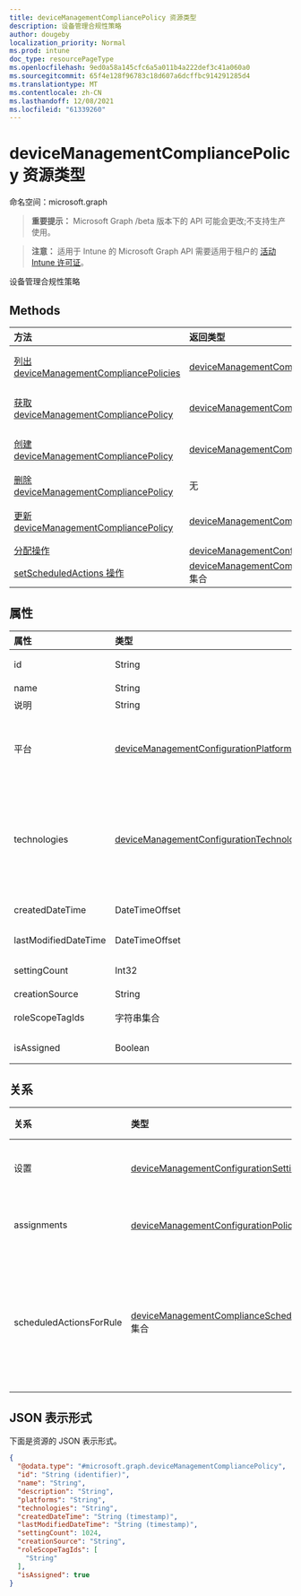 ```yaml
---
title: deviceManagementCompliancePolicy 资源类型
description: 设备管理合规性策略
author: dougeby
localization_priority: Normal
ms.prod: intune
doc_type: resourcePageType
ms.openlocfilehash: 9ed0a58a145cfc6a5a011b4a222def3c41a060a0
ms.sourcegitcommit: 65f4e128f96783c18d607a6dcffbc914291285d4
ms.translationtype: MT
ms.contentlocale: zh-CN
ms.lasthandoff: 12/08/2021
ms.locfileid: "61339260"
---
```

# <a name="devicemanagementcompliancepolicy-resource-type"></a>deviceManagementCompliancePolicy 资源类型

命名空间：microsoft.graph

> **重要提示：** Microsoft Graph /beta 版本下的 API 可能会更改;不支持生产使用。

> **注意：** 适用于 Intune 的 Microsoft Graph API 需要适用于租户的 [活动 Intune 许可证](https://go.microsoft.com/fwlink/?linkid=839381)。

设备管理合规性策略

## <a name="methods"></a>Methods
|方法|返回类型|说明|
|:---|:---|:---|
|[列出 deviceManagementCompliancePolicies](../api/intune-deviceconfigv2-devicemanagementcompliancepolicy-list.md)|[deviceManagementCompliancePolicy](../resources/intune-deviceconfigv2-devicemanagementcompliancepolicy.md) 集合|列出 [deviceManagementCompliancePolicy](../resources/intune-deviceconfigv2-devicemanagementcompliancepolicy.md) 对象的属性和关系。|
|[获取 deviceManagementCompliancePolicy](../api/intune-deviceconfigv2-devicemanagementcompliancepolicy-get.md)|[deviceManagementCompliancePolicy](../resources/intune-deviceconfigv2-devicemanagementcompliancepolicy.md)|读取 [deviceManagementCompliancePolicy 对象的属性和](../resources/intune-deviceconfigv2-devicemanagementcompliancepolicy.md) 关系。|
|[创建 deviceManagementCompliancePolicy](../api/intune-deviceconfigv2-devicemanagementcompliancepolicy-create.md)|[deviceManagementCompliancePolicy](../resources/intune-deviceconfigv2-devicemanagementcompliancepolicy.md)|创建新的 [deviceManagementCompliancePolicy](../resources/intune-deviceconfigv2-devicemanagementcompliancepolicy.md) 对象。|
|[删除 deviceManagementCompliancePolicy](../api/intune-deviceconfigv2-devicemanagementcompliancepolicy-delete.md)|无|删除 [deviceManagementCompliancePolicy](../resources/intune-deviceconfigv2-devicemanagementcompliancepolicy.md)。|
|[更新 deviceManagementCompliancePolicy](../api/intune-deviceconfigv2-devicemanagementcompliancepolicy-update.md)|[deviceManagementCompliancePolicy](../resources/intune-deviceconfigv2-devicemanagementcompliancepolicy.md)|更新 [deviceManagementCompliancePolicy 对象](../resources/intune-deviceconfigv2-devicemanagementcompliancepolicy.md) 的属性。|
|[分配操作](../api/intune-deviceconfigv2-devicemanagementcompliancepolicy-assign.md)|[deviceManagementConfigurationPolicyAssignment](../resources/intune-deviceconfigv2-devicemanagementconfigurationpolicyassignment.md) 集合|尚未记录|
|[setScheduledActions 操作](../api/intune-deviceconfigv2-devicemanagementcompliancepolicy-setscheduledactions.md)|[deviceManagementComplianceScheduledActionForRule](../resources/intune-deviceconfigv2-devicemanagementcompliancescheduledactionforrule.md) 集合|尚未记录|

## <a name="properties"></a>属性
|属性|类型|说明|
|:---|:---|:---|
|id|String|策略文档的键。 自动生成。|
|name|String|策略名称|
|说明|String|策略说明|
|平台|[deviceManagementConfigurationPlatforms](../resources/intune-deviceconfigv2-devicemanagementconfigurationplatforms.md)|此策略的平台。 可取值为：`none`、`android`、`iOS`、`macOS`、`windows10X`、`windows10`。|
|technologies|[deviceManagementConfigurationTechnologies](../resources/intune-deviceconfigv2-devicemanagementconfigurationtechnologies.md)|此策略的技术。 可取值为：`none`、`mdm`、`windows10XManagement`、`configManager`、`microsoftSense`、`exchangeOnline`、`linuxMdm`、`unknownFutureValue`。|
|createdDateTime|DateTimeOffset|策略创建日期和时间。 此属性是只读的。|
|lastModifiedDateTime|DateTimeOffset|策略上次修改日期和时间。 此属性是只读的。|
|settingCount|Int32|设置数。 此属性是只读的。|
|creationSource|String|策略创建源|
|roleScopeTagIds|字符串集合|此实体实例的范围标记列表。|
|isAssigned|Boolean|策略分配状态。 此属性是只读的。|

## <a name="relationships"></a>关系
|关系|类型|说明|
|:---|:---|:---|
|设置|[deviceManagementConfigurationSetting](../resources/intune-deviceconfigv2-devicemanagementconfigurationsetting.md) 集合|策略设置|
|assignments|[deviceManagementConfigurationPolicyAssignment](../resources/intune-deviceconfigv2-devicemanagementconfigurationpolicyassignment.md) 集合|策略分配|
|scheduledActionsForRule|[deviceManagementComplianceScheduledActionForRule](../resources/intune-deviceconfigv2-devicemanagementcompliancescheduledactionforrule.md) 集合|此规则的计划操作列表|

## <a name="json-representation"></a>JSON 表示形式
下面是资源的 JSON 表示形式。
<!-- {
  "blockType": "resource",
  "keyProperty": "id",
  "@odata.type": "microsoft.graph.deviceManagementCompliancePolicy"
}
-->
``` json
{
  "@odata.type": "#microsoft.graph.deviceManagementCompliancePolicy",
  "id": "String (identifier)",
  "name": "String",
  "description": "String",
  "platforms": "String",
  "technologies": "String",
  "createdDateTime": "String (timestamp)",
  "lastModifiedDateTime": "String (timestamp)",
  "settingCount": 1024,
  "creationSource": "String",
  "roleScopeTagIds": [
    "String"
  ],
  "isAssigned": true
}
```




